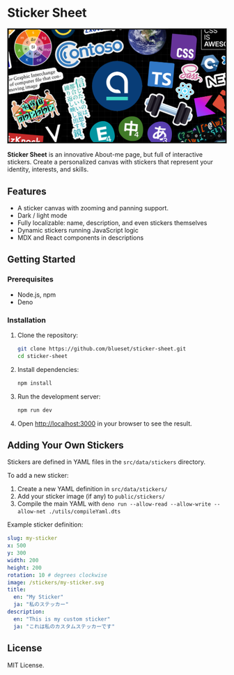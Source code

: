 # Sticker Sheet

![Banner](docs/banner.png)

**Sticker Sheet** is an innovative About-me page, but full of interactive stickers. Create a personalized canvas with stickers that represent your identity, interests, and skills.

## Features

- A sticker canvas with zooming and panning support.
- Dark / light mode
- Fully localizable: name, description, and even stickers themselves
- Dynamic stickers running JavaScript logic
- MDX and React components in descriptions

## Getting Started

### Prerequisites

- Node.js, npm
- Deno

### Installation

1. Clone the repository:
   ```bash
   git clone https://github.com/blueset/sticker-sheet.git
   cd sticker-sheet
   ```

2. Install dependencies:
   ```bash
   npm install
   ```

3. Run the development server:
   ```bash
   npm run dev
   ```

4. Open [http://localhost:3000](http://localhost:3000) in your browser to see the result.

## Adding Your Own Stickers

Stickers are defined in YAML files in the `src/data/stickers` directory.

To add a new sticker:

1. Create a new YAML definition in `src/data/stickers/`
1. Add your sticker image (if any) to `public/stickers/`
1. Compile the main YAML with `deno run --allow-read --allow-write --allow-net ./utils/compileYaml.dts`

Example sticker definition:

```yaml
slug: my-sticker
x: 500
y: 300
width: 200
height: 200
rotation: 10 # degrees clockwise
image: /stickers/my-sticker.svg
title: 
  en: "My Sticker"
  ja: "私のステッカー"
description:
  en: "This is my custom sticker"
  ja: "これは私のカスタムステッカーです"
```

## License

MIT License.
